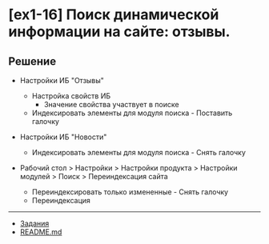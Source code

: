 # [ex1-16] Поиск динамической информации на сайте: отзывы.

## Решение

* Настройки ИБ "Отзывы"
    * Настройка свойств ИБ
        * Значение свойства участвует в поиске
    * Индексировать элементы для модуля поиска - Поставить галочку

* Настройки ИБ "Новости"    
    * Индексировать элементы для модуля поиска - Снять галочку
    
* Рабочий стол > Настройки > Настройки продукта > Настройки модулей > Поиск > Переиндексация сайта 
    * Переиндексировать только измененные - Снять галочку
    * Переиндексация

____
* [Задания](tasks.md)
* [README.md](../../README.md)